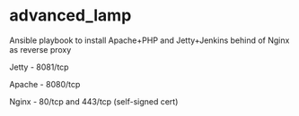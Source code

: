 # advanced_lamp
Ansible playbook to install Apache+PHP and Jetty+Jenkins behind of Nginx as reverse proxy<br>

<p>Jetty - 8081/tcp</p>
<p>Apache - 8080/tcp </p>
<p>Nginx - 80/tcp and 443/tcp (self-signed cert)</p>
